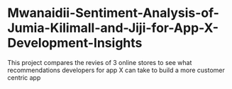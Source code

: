 # Mwanaidii-Sentiment-Analysis-of-Jumia-Kilimall-and-Jiji-for-App-X-Development-Insights
This project compares the revies of 3 online stores to see what recommendations developers for app X can take to build a more customer centric app
